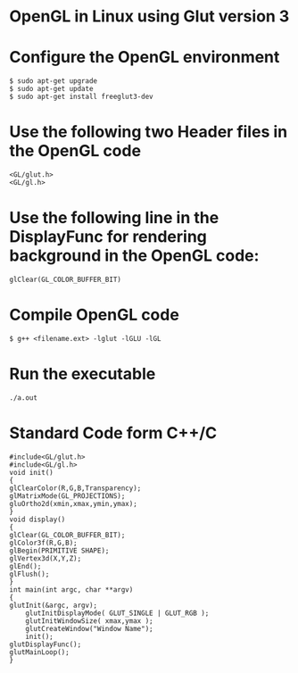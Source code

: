 # OpenGL in Linux using Glut version 3

# Configure the OpenGL environment
```
$ sudo apt-get upgrade
$ sudo apt-get update
$ sudo apt-get install freeglut3-dev
```

# Use the following two Header files in the OpenGL code

```
<GL/glut.h>
<GL/gl.h>
```

# Use the following line in the DisplayFunc for rendering background in the OpenGL code:

```
glClear(GL_COLOR_BUFFER_BIT)
```

# Compile OpenGL code
```
$ g++ <filename.ext> -lglut -lGLU -lGL
```

# Run the executable
```
./a.out
```

# Standard Code form C++/C
```
#include<GL/glut.h>
#include<GL/gl.h>
void init()
{
glClearColor(R,G,B,Transparency);
glMatrixMode(GL_PROJECTIONS);
gluOrtho2d(xmin,xmax,ymin,ymax);
}
void display()
{
glClear(GL_COLOR_BUFFER_BIT);
glColor3f(R,G,B);
glBegin(PRIMITIVE SHAPE);
glVertex3d(X,Y,Z);
glEnd();
glFlush();
}
int main(int argc, char **argv)
{
glutInit(&argc, argv); 
    glutInitDisplayMode( GLUT_SINGLE | GLUT_RGB ); 
    glutInitWindowSize( xmax,ymax ); 
    glutCreateWindow("Window Name"); 
    init();  
glutDisplayFunc();
glutMainLoop();
}
```

